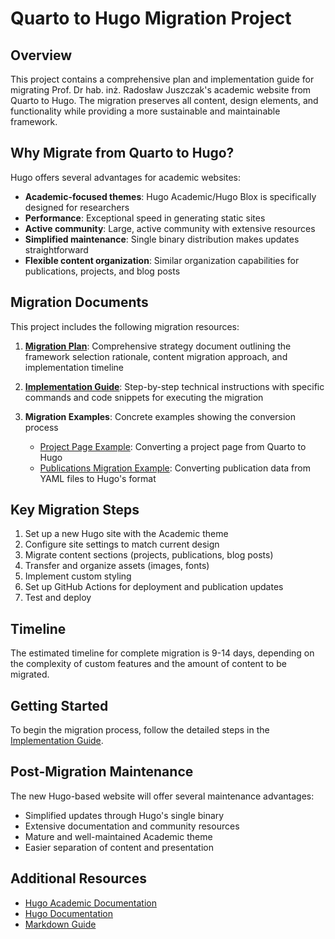 # Quarto to Hugo Migration Project

## Overview

This project contains a comprehensive plan and implementation guide for migrating Prof. Dr hab. inż. Radosław Juszczak's academic website from Quarto to Hugo. The migration preserves all content, design elements, and functionality while providing a more sustainable and maintainable framework.

## Why Migrate from Quarto to Hugo?

Hugo offers several advantages for academic websites:

- **Academic-focused themes**: Hugo Academic/Hugo Blox is specifically designed for researchers
- **Performance**: Exceptional speed in generating static sites
- **Active community**: Large, active community with extensive resources
- **Simplified maintenance**: Single binary distribution makes updates straightforward
- **Flexible content organization**: Similar organization capabilities for publications, projects, and blog posts

## Migration Documents

This project includes the following migration resources:

1. **[Migration Plan](migration_plan.md)**: Comprehensive strategy document outlining the framework selection rationale, content migration approach, and implementation timeline

2. **[Implementation Guide](migration_implementation_guide.md)**: Step-by-step technical instructions with specific commands and code snippets for executing the migration

3. **Migration Examples**: Concrete examples showing the conversion process
   - [Project Page Example](migration_examples/climate-manipulation.md): Converting a project page from Quarto to Hugo
   - [Publications Migration Example](migration_examples/publications-migration.md): Converting publication data from YAML files to Hugo's format

## Key Migration Steps

1. Set up a new Hugo site with the Academic theme
2. Configure site settings to match current design
3. Migrate content sections (projects, publications, blog posts)
4. Transfer and organize assets (images, fonts)
5. Implement custom styling
6. Set up GitHub Actions for deployment and publication updates
7. Test and deploy

## Timeline

The estimated timeline for complete migration is 9-14 days, depending on the complexity of custom features and the amount of content to be migrated.

## Getting Started

To begin the migration process, follow the detailed steps in the [Implementation Guide](migration_implementation_guide.md).

## Post-Migration Maintenance

The new Hugo-based website will offer several maintenance advantages:

- Simplified updates through Hugo's single binary
- Extensive documentation and community resources
- Mature and well-maintained Academic theme
- Easier separation of content and presentation

## Additional Resources

- [Hugo Academic Documentation](https://docs.hugoblox.com/)
- [Hugo Documentation](https://gohugo.io/documentation/)
- [Markdown Guide](https://www.markdownguide.org/)